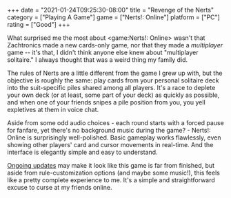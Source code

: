 +++
date = "2021-01-24T09:25:30-08:00"
title = "Revenge of the Nerts"
category = ["Playing A Game"]
game = ["Nerts!: Online"]
platform = ["PC"]
rating = ["Good"]
+++

What surprised me the most about <game:Nerts!: Online> wasn't that Zachtronics made a new cards-only game, nor that they made a <i>multiplayer</i> game -- it's that, I didn't think anyone else knew about "multiplayer solitaire."  I always thought that was a weird thing my family did.

The rules of Nerts are a little different from the game I grew up with, but the objective is roughly the same: play cards from your personal solitaire deck into the suit-specific piles shared among all players.  It's a race to deplete your own deck (or at least, some part of your deck) as quickly as possible, and when one of your friends snipes a pile position from you, you yell expletives at them in voice chat.

Aside from some odd audio choices - each round starts with a forced pause for fanfare, yet there's no background music during the game? - Nerts!: Online is surprisingly well-polished.  Basic gameplay works flawlessly, even showing other players' card and cursor movements in real-time.  And the interface is elegantly simple and easy to understand.

<a href="https://store.steampowered.com/news/app/1131190?updates=true">Ongoing updates</a> may make it look like this game is far from finished, but aside from rule-customization options (and maybe some music!), this feels like a pretty complete experience to me.  It's a simple and straightforward excuse to curse at my friends online.
